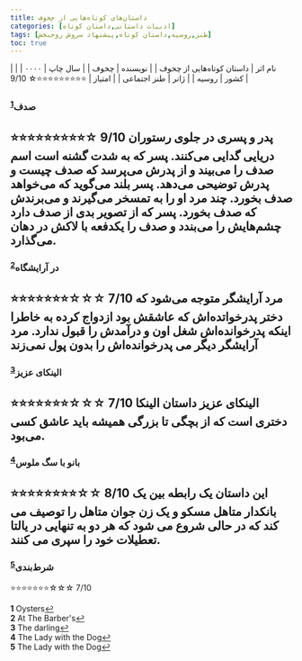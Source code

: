 ```yaml
---
title: داستان‌های کوتاه‌هایی از چخوف
categories: [ادبیات داستانی,داستان کوتاه]
tags: [طنز,روسیه,داستان کوتاه,پیشنهاد سروش روحبخش]
toc: true
---
```


| نام اثر | داستان‌ کوتاه‌هایی از چخوف  |
| نویسنده | چخوف |
| سال چاپ | ۰۰۰۰ |
| کشور | روسیه |
| ژانر | طنز اجتماعی |
| امتیاز | ⭐⭐⭐⭐⭐⭐⭐⭐⭐☆ 9/10 |

### صدف<sup id="a1">[1](#f1)</sup>
⭐⭐⭐⭐⭐⭐⭐⭐⭐☆ 9/10
پدر و پسری در جلوی رستوران دریایی گدایی می‌کنند. پسر که به شدت گشنه است اسم صدف را می‌بیند و از پدرش می‌پرسد که صدف چیست و پدرش توضیحی می‌دهد. پسر بلند می‌گوید که می‌خواهد صدف بخورد. چند مرد او را به تمسخر می‌گیرند و می‌برندش که صدف بخورد. پسر که از تصویر بدی از صدف دارد چشم‌هایش را می‌بندد و صدف را یکدفعه با لاکش در دهان ‌می‌گذارد.
----

### در آرایشگاه<sup id="a2">[2](#f2)</sup>
⭐⭐⭐⭐⭐⭐⭐☆☆☆ 7/10
مرد آرایشگر متوجه می‌شود که دختر پدرخواتده‌اش که عاشقش بود ازدواج کرده به خاطرا اینکه پدرخوانده‌اش شغل اون و درآمدش را قبول ندارد. مرد آرایشگر دیگر می پدرخوانده‌اش را بدون پول نمی‌زند
----

### الینکای عزیز<sup id="a3">[3](#f3)</sup>
⭐⭐⭐⭐⭐⭐⭐☆☆☆ 7/10
الینکای عزیز داستان الینکا دختری است که از بچگی تا بزرگی همیشه باید عاشق کسی می‌بود.
----

### بانو با سگ ملوس<sup id="a4">[4](#f4)</sup>
⭐⭐⭐⭐⭐⭐⭐⭐☆☆ 8/10
این داستان یک رابطه بین یک بانکدار متاهل مسکو و یک زن جوان متاهل را توصیف می کند که در حالی شروع می شود که هر دو به تنهایی در یالتا تعطیلات خود را سپری می کنند.
----

### شرط‌بندی<sup id="a5">[5](#f5)</sup>
⭐⭐⭐⭐⭐⭐⭐☆☆☆ 7/10

<b id="f1">1</b> <span class="footnote">Oysters</span>[↩](#a1)
<br><b id="f2">2</b> <span class="footnote">At The Barber's</span>[↩](#a2)
<br><b id="f3">3</b> <span class="footnote">The darling</span>[↩](#a3)
<br><b id="f4">4</b> <span class="footnote">The Lady with the Dog</span>[↩](#a4)
<br><b id="f5">5</b> <span class="footnote">The Lady with the Dog</span>[↩](#a5)